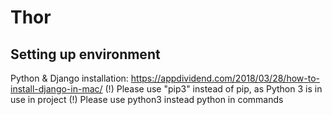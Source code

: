 # Thor

## Setting up environment

Python & Django installation: https://appdividend.com/2018/03/28/how-to-install-django-in-mac/
(!) Please use "pip3" instead of pip, as Python 3 is in use in project
(!) Please use python3 instead python in commands
